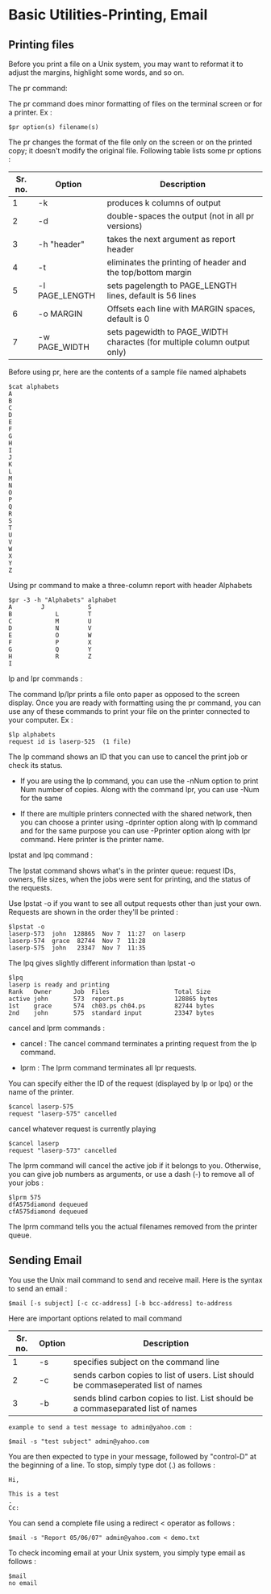 # Basic Utilities-Printing, Email

## Printing files

Before you print a file on a Unix system, you may want to reformat it to adjust the margins,
highlight some words, and so on.

   The pr command:

   The pr command does minor formatting of files on the terminal screen or for a printer. Ex :

    $pr option(s) filename(s)

   The pr changes the format of the file only on the screen or on the printed copy; it doesn't 
   modify the original file. Following table lists some pr options :

   | Sr. no. | Option | Description |
   |---|---|---|
   | 1 | -k | produces k columns of output |
   | 2 | -d | double-spaces the output (not in all pr versions) |
   | 3 | -h "header" | takes the next argument as report header |
   | 4 | -t | eliminates the printing of header and the top/bottom margin |
   | 5 | -l PAGE_LENGTH | sets pagelength to PAGE_LENGTH lines, default is 56 lines |
   | 6 | -o MARGIN | Offsets each line with MARGIN spaces, default is 0 |
   | 7 | -w PAGE_WIDTH | sets pagewidth to PAGE_WIDTH charactes (for multiple column output only) |

   Before using pr, here are the contents of a sample file named alphabets

    $cat alphabets
    A
    B
    C
    D
    E
    F
    G
    H
    I
    J
    K
    L
    M
    N
    O
    P
    Q
    R
    S
    T
    U
    V
    W
    X
    Y
    Z

   Using pr command to make a three-column report with header Alphabets

    $pr -3 -h "Alphabets" alphabet
    A    	 J    	      S
    B	         L	      T
    C	         M	      U
    D	         N	      V
    E	         O	      W
    F	         P	      X
    G	         Q	      Y
    H	         R	      Z
    I

   lp and lpr commands :

   The command lp/lpr prints a file onto paper as opposed to the screen display.
   Once you are ready with formatting using the pr command, you can use any of these
   commands to print your file on the printer connected to your computer. Ex :

    $lp alphabets
    request id is laserp-525  (1 file)

   The lp command shows an ID that you can use to cancel the print job or check its status.

   * If you are using the lp command, you can use the -nNum option to print Num number of copies.
     Along with the command lpr, you can use -Num for the same

   * If there are multiple printers connected with the shared network, then you can choose a printer
     using -dprinter option along with lp command and for the same purpose you can use -Pprinter option
     along with lpr command. Here printer is the printer name.

   lpstat and lpq command :

   The lpstat command shows what's in the printer queue: request IDs, owners, file sizes, when the jobs 
   were sent for printing, and the status of the requests.

   Use lpstat -o if you want to see all output requests other than just your own.
   Requests are shown in the order they'll be printed :

    $lpstat -o
    laserp-573  john  128865  Nov 7  11:27  on laserp
    laserp-574  grace  82744  Nov 7  11:28
    laserp-575  john   23347  Nov 7  11:35

   The lpq gives slightly different information than lpstat -o 

    $lpq
    laserp is ready and printing
    Rank   Owner      Job  Files                  Total Size
    active john       573  report.ps              128865 bytes
    1st    grace      574  ch03.ps ch04.ps        82744 bytes
    2nd    john       575  standard input         23347 bytes

   cancel and lprm commands :

   * cancel : The cancel command terminates a printing request from the lp command.

   * lprm : The lprm command terminates all lpr requests.

   You can specify either the ID of the request (displayed by lp or lpq) or the name of the printer.

    $cancel laserp-575
    request "laserp-575" cancelled

   cancel whatever request is currently playing

    $cancel laserp
    request "laserp-573" cancelled

   The lprm command will cancel the active job if it belongs to you. Otherwise, you can give job numbers
   as arguments, or use a dash (-) to remove all of your jobs :

    $lprm 575
    dfA575diamond dequeued
    cfA575diamond dequeued

   The lprm command tells you the actual filenames removed from the printer queue.

   ## Sending Email

   You use the Unix mail command to send and receive mail. Here is the syntax to send an email :

    $mail [-s subject] [-c cc-address] [-b bcc-address] to-address

   Here are important options related to mail command

   | Sr. no. | Option | Description |
   |---|---|---|
   | 1 | -s | specifies subject on the command line |
   | 2 | -c | sends carbon copies to list of users. List should be commaseperated list of names |
   | 3 | -b | sends blind carbon copies to list. List should be a commaseparated list of names |

    example to send a test message to admin@yahoo.com : 

    $mail -s "test subject" admin@yahoo.com

   You are then expected to type in your message, followed by "control-D" at the beginning of a line.
   To stop, simply type dot (.) as follows :

    Hi,

    This is a test
    .
    Cc: 

   You can send a complete file using a redirect < operator as follows :

    $mail -s "Report 05/06/07" admin@yahoo.com < demo.txt

   To check incoming email at your Unix system, you simply type email as follows :

    $mail
    no email
















   
